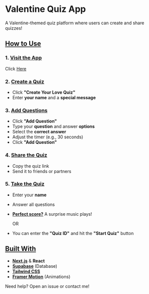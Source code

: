 # Valentine Quiz App

A Valentine-themed quiz platform where users can create and share quizzes!

## [How to Use](pplx://action/followup)

### 1. [Visit the App](pplx://action/followup)

Click [Here](https://valentine-project-alpha.vercel.app/)

### 2. [Create a Quiz](pplx://action/followup)

- Click **"Create Your Love Quiz"**
- Enter **your name** and a **special message**

### 3. [Add Questions](pplx://action/followup)

- Click **"Add Question"**
- Type your **question** and answer **options**
- Select the **correct answer**
- Adjust the timer (e.g., 30 seconds)
- Click **"Add Question"**

### 4. [Share the Quiz](pplx://action/followup)

- Copy the quiz link
- Send it to friends or partners

### 5. [Take the Quiz](pplx://action/followup)

- Enter your **name**
- Answer all questions
- **[Perfect score?](pplx://action/followup)** A surprise music plays!

  OR
- You can enter the **"Quiz ID"** and hit the **"Start Quiz"** button

## [Built With](pplx://action/followup)

- **[Next.js](pplx://action/followup)** & **React**
- **[Supabase](pplx://action/followup)** (Database)
- **[Tailwind CSS](pplx://action/followup)**
- **[Framer Motion](pplx://action/followup)** (Animations)

Need help? Open an issue or contact me!
